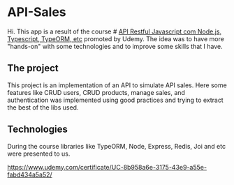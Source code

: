 # API-Sales

Hi. This app is a result of the course # [API Restful Javascript com Node.js, Typescript, TypeORM, etc](https://www.udemy.com/course/api-restful-de-vendas/) promoted by Udemy. The idea was to have more "hands-on" with some technologies and to improve some skills that I have.

## The project
This project is an implementation of an API to simulate API sales. Here some features like CRUD users, CRUD products, manage sales, and authentication was implemented using good practices and trying to extract the best of the libs used.


## Technologies

During the course libraries like TypeORM, Node, Express, Redis, Joi and etc were presented to us.

https://www.udemy.com/certificate/UC-8b958a6e-3175-43e9-a55e-fabd434a5a52/
